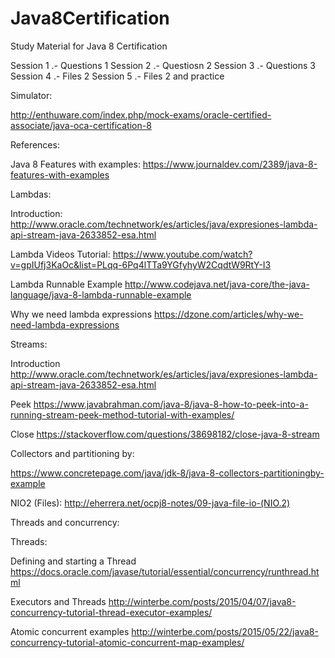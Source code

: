 # Java8Certification
Study Material for Java 8 Certification


Session 1 .- Questions 1
Session 2 .- Questiosn 2
Session 3 .- Questions 3
Session 4 .- Files 2
Session 5 .- Files 2 and practice

Simulator:
  
http://enthuware.com/index.php/mock-exams/oracle-certified-associate/java-oca-certification-8

References:

Java 8 Features with examples:
https://www.journaldev.com/2389/java-8-features-with-examples

Lambdas:

Introduction:
http://www.oracle.com/technetwork/es/articles/java/expresiones-lambda-api-stream-java-2633852-esa.html

Lambda Videos Tutorial:
https://www.youtube.com/watch?v=gpIUfj3KaOc&list=PLqq-6Pq4lTTa9YGfyhyW2CqdtW9RtY-I3  

Lambda Runnable Example
http://www.codejava.net/java-core/the-java-language/java-8-lambda-runnable-example

Why we need lambda expressions
https://dzone.com/articles/why-we-need-lambda-expressions

Streams:

Introduction
http://www.oracle.com/technetwork/es/articles/java/expresiones-lambda-api-stream-java-2633852-esa.html

Peek
https://www.javabrahman.com/java-8/java-8-how-to-peek-into-a-running-stream-peek-method-tutorial-with-examples/

Close
https://stackoverflow.com/questions/38698182/close-java-8-stream

Collectors and partitioning by:

https://www.concretepage.com/java/jdk-8/java-8-collectors-partitioningby-example

NIO2 (Files):
http://eherrera.net/ocpj8-notes/09-java-file-io-(NIO.2)

Threads and concurrency:

Threads:

Defining and starting a Thread
https://docs.oracle.com/javase/tutorial/essential/concurrency/runthread.html

Executors and Threads
http://winterbe.com/posts/2015/04/07/java8-concurrency-tutorial-thread-executor-examples/

Atomic concurrent examples
http://winterbe.com/posts/2015/05/22/java8-concurrency-tutorial-atomic-concurrent-map-examples/

